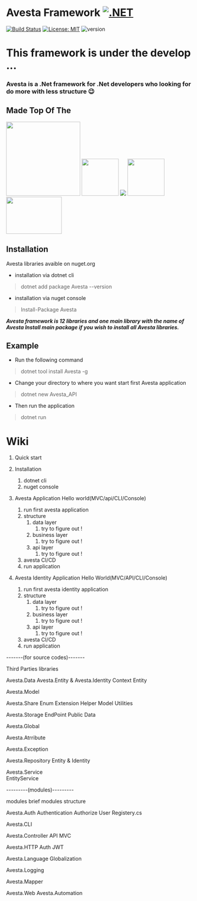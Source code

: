 # Avesta Framework [![.NET](https://img.shields.io/badge/--512BD4?logo=.net&logoColor=ffffff)](https://dotnet.microsoft.com/)

[![Build Status](https://travis-ci.org/joemccann/dillinger.svg?branch=master)](https://travis-ci.org/joemccann/dillinger) [![License: MIT](https://img.shields.io/badge/License-MIT-yellow.svg)](https://opensource.org/licenses/MIT) ![version](https://img.shields.io/badge/version-1.0.2.0-blue)

# This framework is under the develop ...





### Avesta is a .Net framework for .Net developers who looking for do more with less structure  😉

## Made Top Of The

<img src="https://raw.githubusercontent.com/swagger-api/swagger.io/wordpress/images/assets/SW-logo-clr.png" width="200" />
<img src="https://upload.wikimedia.org/wikipedia/commons/7/7d/Microsoft_.NET_logo.svg" width="100" height="100" /> 
<img src="https://ih1.redbubble.net/image.366684675.5673/flat,128x128,075,t-pad,128x128,f8f8f8.u2.jpg"  />
<img 
src="https://codeopinion.com/wp-content/uploads/2017/10/Bitmap-MEDIUM_Entity-Framework-Core-Logo_2colors_Square_Boxed_RGB.png" width="100" />
<img 
src="http://taswar.zeytinsoft.com/wp-content/uploads/2011/03/automapper-logo.jpg" width="150" height="100" />

## Installation

Avesta libraries avaible on nuget.org

- installation via dotnet cli

> dotnet add package Avesta --version

- installation via nuget console

> Install-Package Avesta

***Avesta framework is 12 libraries and one main library with the name of Avesta
Install main package if you wish to install all Avesta libraries.***

## Example

* Run the following command

> dotnet tool install Avesta -g

* Change your directory to where you want start first Avesta application

> dotnet new Avesta_API

* Then run the application

> dotnet run

# Wiki

1. Quick start
2. Installation

   1. dotnet cli
   2. nuget console
3. Avesta Application Hello world(MVC/api/CLI/Console)

   1. run first avesta application
   2. structure
      1. data layer
         1. try to figure out !
      2. business layer
         1. try to figure out !
      3. api layer
         1. try to figure out !
   3. avesta CI/CD
   4. run application
4. Avesta Identity Application Hello World(MVC/API/CLI/Console)

   1. run first avesta identity application
   2. structure
      1. data layer
         1. try to figure out !
      2. business layer
         1. try to figure out !
      3. api layer
         1. try to figure out !
   3. avesta CI/CD
   4. run application



-------(for source codes)-------

Third Parties libraries


Avesta.Data
	Avesta.Entity & Avesta.Identity
		Context
		Entity
	
	


Avesta.Model 

Avesta.Share 
	Enum
	Extension
	Helper
	Model
	Utilities

Avesta.Storage
	EndPoint
	Public Data


Avesta.Global


Avesta.Atrribute


Avesta.Exception


Avesta.Repository 
	Entity & Identity



Avesta.Service	
	EntityService





---------(modules)---------

modules brief
modules structure

Avesta.Auth
      Authentication
      Authorize
      User
   Registery.cs


Avesta.CLI



Avesta.Controller
	API
	MVC


Avesta.HTTP
   Auth
   JWT

Avesta.Language
   Globalization

Avesta.Logging

Avesta.Mapper


Avesta.Web
   Avesta.Automation